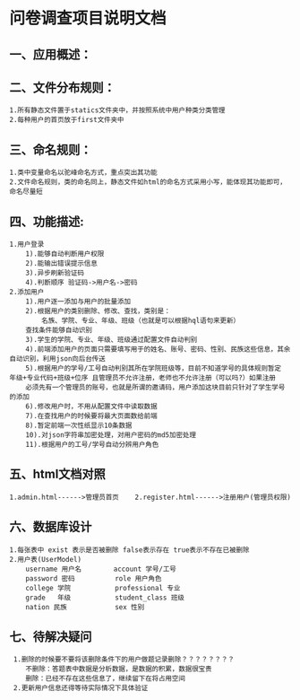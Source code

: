 问卷调查项目说明文档
==================
一、应用概述：
-----------
二、文件分布规则：
---------------
    1.所有静态文件置于statics文件夹中，并按照系统中用户种类分类管理
    2.每种用户的首页放于first文件夹中
三、命名规则：
---------------
    1.类中变量命名以驼峰命名方式，重点突出其功能
    2.文件命名规则，类的命名同上，静态文件如html的命名方式采用小写，能体现其功能即可，命名尽量短
四、功能描述:
-------------
    1.用户登录
        1).能够自动判断用户权限
        2).能输出错误提示信息
        3).异步刷新验证码
        4).判断顺序 验证码->用户名->密码
    2.添加用户
        1).用户逐一添加与用户的批量添加
        2).根据用户的类别删除、修改、查找，类别是：
            名族、学院、专业、年级、班级（也就是可以根据hql语句来更新）
        查找条件能够自动识别
        3).学生的学院、专业、年级、班级通过配置文件自动判别
        4).前端添加用户的页面只需要填写用于的姓名、账号、密码、性别、民族这些信息，其余自动识别，利用json向后台传送
        5).根据用户的学号/工号自动判别其所在学院班级等，目前不知道学号的具体规则暂定 年级+专业代码+班级+位序 且管理员不允许注册，老师也不允许注册（可以吗?）如果注册
        必须先有一个管理员的账号，也就是所谓的邀请码，用户添加这块目前只针对了学生学号的添加
        6).修改用户时，不用从配置文件中读取数据
        7).在查找用户的时候要将最大页面数给前端
        8).暂定前端一次性纸显示10条数据
        10).对json字符串加密处理，对用户密码的md5加密处理
        11).根据用户的工号/学号自动分辨用户角色
五、html文档对照
----------
    1.admin.html------>管理员首页    2.register.html------>注册用户(管理员权限)
六、数据库设计
-------------
    1.每张表中 exist 表示是否被删除 false表示存在 true表示不存在已被删除
    2.用户表(UserModel)
        username 用户名        account 学号/工号
        password 密码          role 用户角色
        college 学院           professional 专业
        grade   年级           student_class 班级
        nation 民族            sex 性别
七、待解决疑问
-------------
     1.删除的时候要不要将该删除条件下的用户做题记录删除？？？？？？？？
        不删除：答题表中数据是分析数据，是数据的积累，数据很宝贵
        删除：已经不存在这些信息了，继续留下在将占用空间
     2.更新用户信息还得等待实际情况下具体验证